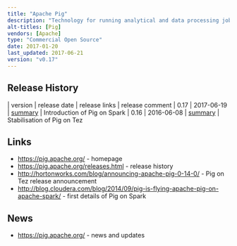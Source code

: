 ```yaml
---
title: "Apache Pig"
description: "Technology for running analytical and data processing jobs against data in Hadoop.  Jobs are written in Pig Latin (a custom procedural language that can be extended using user defined functions in a range of languages), which is then translated into Map Reduce or Tez (with Spark in preview) for execution.  Supports both a batch mode for running pre-defined scripts and an interactive mode, and connectors for reading and writing to HBase and Accumulo as well as HDFS.  Originally developed at Yahoo in 2006 before being donated to the Apache Foundation in October 2007.  Graduated as an Hadoop sub-project in October 2008, before becoming a top level project in September 2010.  Although has not had a v1.0 release, has been production quality for many years.  Commercial support available as part of most Hadoop distributions"
alt-titles: [Pig]
vendors: [Apache]
type: "Commercial Open Source"
date: 2017-01-20
last_updated: 2017-06-21
version: "v0.17"
---
```

## Release History

| version | release date | release links | release comment
| 0.17 | 2017-06-19 | [summary](https://pig.apache.org/releases.html#19+June%2C+2017%3A+release+0.17.0+available) | Introduction of Pig on Spark
| 0.16 | 2016-06-08 | [summary](https://pig.apache.org/releases.html#8+June%2C+2016%3A+release+0.16.0+available) | Stabilisation of Pig on Tez

## Links

* <https://pig.apache.org/> - homepage
* <https://pig.apache.org/releases.html> - release history
* <http://hortonworks.com/blog/announcing-apache-pig-0-14-0/> - Pig on Tez release announcement
* <http://blog.cloudera.com/blog/2014/09/pig-is-flying-apache-pig-on-apache-spark/> - first details of Pig on Spark

## News

* <https://pig.apache.org/> - news and updates